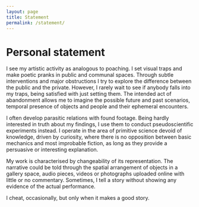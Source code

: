 ```yaml
---
layout: page
title: Statement
permalink: /statement/
---
```


# Personal statement

I see my artistic activity as analogous to poaching. I set visual traps and make poetic pranks in  public and communal spaces. Through subtle interventions and major obstructions I try to explore the difference between the public and the private. However, I rarely wait to see if anybody falls into my traps, being satisfied with just setting them. The intended act of abandonment allows me to imagine the possible future and past scenarios, temporal presence of objects and people and their ephemeral encounters. 

I often develop parasitic relations with found footage. Being hardly interested in truth about my findings, I use them to conduct pseudoscientific experiments instead. I operate in the area of primitive science devoid of knowledge, driven by curiosity, where there is no opposition between basic mechanics and most improbable fiction, as long as they provide a persuasive or interesting explanation. 

My work is characterised by changeability of its representation. The narrative could be told through the spatial arrangement of objects in a gallery space, audio pieces, videos or photographs uploaded online with little or no commentary. Sometimes, I tell a story without showing any evidence of the actual performance. 

I cheat, occasionally, but only when it makes a good story.